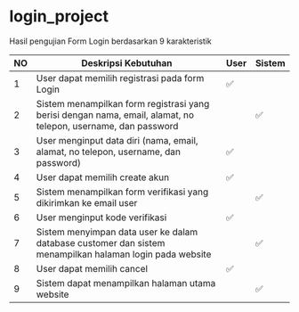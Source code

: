 # login_project
Hasil pengujian Form Login berdasarkan 9 karakteristik

| NO | Deskripsi Kebutuhan | User | Sistem |
|----|---------------------|------|--------|
| 1  | User dapat memilih registrasi pada form Login | ✅ |    |
| 2  | Sistem menampilkan form registrasi yang berisi dengan nama, email, alamat, no telepon, username, dan password |    | ✅ |
| 3  | User menginput data diri (nama, email, alamat, no telepon, username, dan password) | ✅ |    |
| 4  | User dapat memilih create akun | ✅ |    |
| 5  | Sistem menampilkan form verifikasi yang dikirimkan ke email user |    | ✅ |
| 6  | User menginput kode verifikasi | ✅ |    |
| 7  | Sistem menyimpan data user ke dalam database customer dan sistem menampilkan halaman login pada website |    | ✅ |
| 8  | User dapat memilih cancel | ✅ |    |
| 9  | Sistem dapat menampilkan halaman utama website |    | ✅ |
